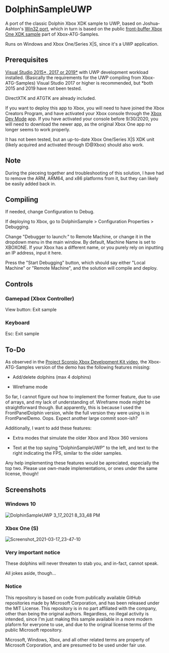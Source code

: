 # DolphinSampleUWP

A port of the classic Dolphin Xbox XDK sample to UWP, based on Joshua-Ashton's [Win32 port](https://github.com/Joshua-Ashton/Dolphins), which in turn is based on the public [front-buffer Xbox One XDK sample](https://github.com/microsoft/Xbox-ATG-Samples/tree/master/XDKSamples/System/FrontPanelDolphin) part of Xbox-ATG-Samples.

Runs on Windows and Xbox One/Series X|S, since it's a UWP application.

## Prerequisites

[Visual Studio 2015*, 2017 or 2019*](https://visualstudio.microsoft.com/vs/older-downloads/) with UWP development workload installed. (Basically the requirements for the UWP compiling from Xbox-ATG-Samples)
Visual Studio 2017 or higher is recommended, but *both 2015 and 2019 have not been tested.

DirectXTK and ATGTK are already included.

If you want to deploy this app to Xbox, you will need to have joined the Xbox Creators Program, and have activated your Xbox console through the [Xbox Dev Mode](https://www.microsoft.com/en-us/p/xbox-dev-mode/9nljhzjrn0f4) app. If you have activated your console before 9/30/2020, you will need to download the newer app, as the original Xbox One app no longer seems to work properly.

It has not been tested, but an up-to-date Xbox One/Series X|S XDK unit (likely acquired and activated through ID@Xbox) should also work.

## Note

During the pieceing together and troubleshooting of this solution, I have had to remove the ARM, ARM64, and x86 platforms from it, but they can likely be easily added back in.

## Compiling

If needed, change Configuration to Debug. 

If deploying to Xbox, go to DolphinSample > Configuration Properties > Debugging.

Change "Debugger to launch:" to Remote Machine, or change it in the dropdown menu in the main window. By default, Machine Name is set to XBOXONE. If your Xbox has a different name, or you purely rely on inputting an IP address, input it here.

Press the "Start Debugging" button, which should say either "Local Machine" or "Remote Machine", and the solution will compile and deploy.

## Controls

### Gamepad (Xbox Controller)

View button: Exit sample

### Keyboard

Esc: Exit sample

## To-Do

As observed in the [Project Scorpio Xbox Development Kit video](https://www.youtube.com/watch?v=KfARlsRtdPY&t=268s), the Xbox-ATG-Samples version of the demo has the following features missing:

* Add/delete dolphins (max 4 dolphins)

* Wireframe mode

So far, I cannot figure out how to implement the former feature, due to use of arrays, and my lack of understanding of. Wireframe mode might be straightforward though. But apparently, this is because I used the FrontPanelDolphin version, while the full version they were using is in FrontPanelDemo. Oops. Expect another large commit soon-ish? 

Additionally, I want to add these features:

* Extra modes that simulate the older Xbox and Xbox 360 versions

* Text at the top saying "DolphinSampleUWP" to the left, and text to the right indicating the FPS, similar to the older samples.

Any help implementing these features would be apreciated, especially the top two. Please use own-made implementations, or ones under the same license, though!

## Screenshots

### Windows 10
![DolphinSampleUWP 3_17_2021 8_33_48 PM](https://user-images.githubusercontent.com/22670693/111577101-adb74e80-877f-11eb-8f0a-ebac4c20c9f6.png)

### Xbox One (S)
![Screenshot_2021-03-17_23-47-10](https://user-images.githubusercontent.com/22670693/111577205-d93a3900-877f-11eb-8f63-c5fd10e9a712.png)

### Very important notice

These dolphins will never threaten to stab you, and in-fact, cannot speak.

All jokes aside, though...

### Notice

This repository is based on code from publically available GitHub repositories made by Microsoft Corporation, and has been released under the MIT License. This repository is in no part affiliated with the company, other than being the original authors. Regardless, no illegal activity is intended, since I'm just making this sample available in a more modern plaform for everyone to use, and due to the original license terms of the public Microsoft repository.

Microsoft, Windows, Xbox, and all other related terms are property of Microsoft Corporation, and are presumed to be used under fair use. 
